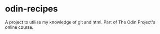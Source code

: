 # odin-recipes

A project to utilise my knowledge of git and html. Part of The Odin Project's online course.